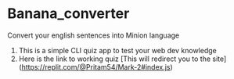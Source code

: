 # Banana_converter
Convert your english sentences into Minion language
1) This is a simple CLI quiz app to test your web dev knowledge
2) Here is the link to working quiz [This will redirect you to the site] (https://replit.com/@Pritam54/Mark-2#index.js)


